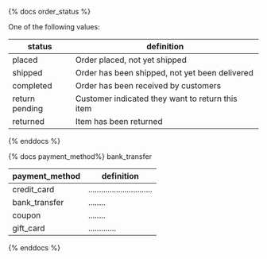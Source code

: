 {% docs order_status %}
	
One of the following values: 

| status         | definition                                       |
|----------------|--------------------------------------------------|
| placed         | Order placed, not yet shipped                    |
| shipped        | Order has been shipped, not yet been delivered   |
| completed      | Order has been received by customers             |
| return pending | Customer indicated they want to return this item |
| returned       | Item has been returned                           |

{% enddocs %}

{% docs payment_method%}
  bank_transfer 

| payment_method | definition                                       |
|----------------|--------------------------------------------------|
| credit_card    |..............................                    |
| bank_transfer  | ........                                         |
| coupon         | ........                                         |
| gift_card      | .............                                    |
   
{% enddocs %}